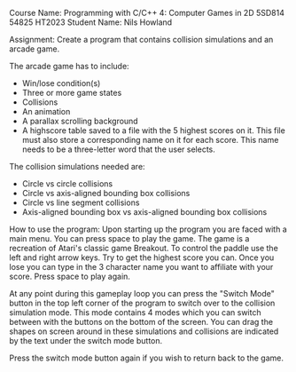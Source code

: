 Course Name: Programming with C/C++ 4: Computer Games in 2D 5SD814 54825 HT2023
Student Name: Nils Howland

Assignment:
Create a program that contains collision simulations and an arcade game.

The arcade game has to include: 
- Win/lose condition(s)
- Three or more game states
- Collisions
- An animation
- A parallax scrolling background
- A highscore table saved to a file with the 5 highest scores on it. This file must also store a corresponding name on it for each score. This name needs to be a three-letter word that the user selects.

The collision simulations needed are:
- Circle vs circle collisions
- Circle vs axis-aligned bounding box collisions
- Circle vs line segment collisions
- Axis-aligned bounding box vs axis-aligned bounding box collisions


How to use the program:
Upon starting up the program you are faced with a main menu. You can press space to play the game. The game is a recreation of Atari's classic game Breakout. To control the paddle use the left and right arrow keys. Try to get the highest score you can. Once you lose you can type in the 3 character name you want to affiliate with your score. Press space to play again.

At any point during this gameplay loop you can press the "Switch Mode" button in the top left corner of the program to switch over to the collision simulation mode. This mode contains 4 modes which you can switch between with the buttons on the bottom of the screen. You can drag the shapes on screen around in these simulations and collisions are indicated by the text under the switch mode button.

Press the switch mode button again if you wish to return back to the game.

